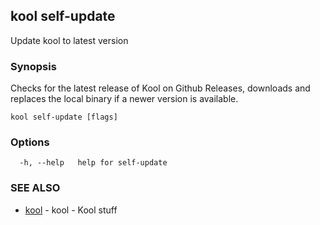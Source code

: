 ## kool self-update

Update kool to latest version

### Synopsis

Checks for the latest release of Kool on Github Releases, downloads and replaces the local binary if a newer version is available.

```
kool self-update [flags]
```

### Options

```
  -h, --help   help for self-update
```

### SEE ALSO

* [kool](kool.md)	 - kool - Kool stuff

